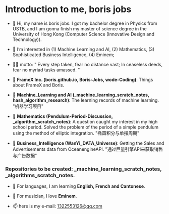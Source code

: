 # Introduction to me, boris jobs
- 👋 Hi, my name is boris jobs. I got my bachelor degree in Physics from USTB, and I am gonna finish my master of science degree in the University of Hong Kong (Computer Science (Innovative Design and Technology)). 
- 👀 I’m interested in (1) Machine Learning and AI, (2) Mathematics, (3) Sophisticated Business Intelligence, (4) Eminem;

- 👨‍🚀 motto: "
        Every step taken, fear no distance vast;
        In ceaseless deeds, fear no myriad tasks amassed.
"

- 🚀 **FrameX Inc. (boris.github.io, Boris-Jobs, wode-Coding)**: Things about FrameX and Boris.

- 🚀 **Machine_Learning and AI (_machine_learning_scratch_notes, hash_algorithm_research)**: The learning records of machine learning. "机器学习项目"

- 🚀 **Mathematics (Pendulum-Period-Discussion, _algorithm_scratch_notes)**: A question caught my interest in my high school period. Solved the problem of the period of a simple pendulum using the method of elliptic integration. "椭圆积分与单摆周期"

- 🚀 **Business_Intelligence (WanYi_DATA_Universe)**: Getting the Sales and Advertisements data from OceanengineAPI. "通过巨量引擎API来获取销售与广告数据"


### Repositories to be created: **_machine_learning_scratch_notes**, **_algorithms_scratch_notes**.



- 💞️ For languages, I am learning **English, French and Cantonese**.

- 💞️ For musician, I love **Eminem**.

- 📫 here is my e-mail: 1322553126@qq.com

<!---
Boris-Jobs/Boris-Jobs is a ✨ special ✨ repository because its `README.md` (this file) appears on your GitHub profile.
You can click the Preview link to take a look at your changes.
--->





